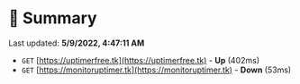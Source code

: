 # 📖 Summary
Last updated: **5/9/2022, 4:47:11 AM**

- `GET` [https://uptimerfree.tk](https://uptimerfree.tk) - **Up** (402ms)
- `GET` [https://monitoruptimer.tk](https://monitoruptimer.tk) - **Down** (53ms)
